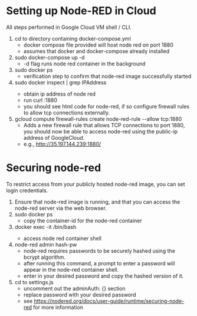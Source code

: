 # Setting up Node-RED in Cloud
All steps performed in Google Cloud VM shell / CLI.

1. cd to directory containing docker-compose.yml 
	* docker compose file provided will host node red on port 1880
	* assumes that docker and docker-compose already installed
2. sudo docker-compose up -d 
	* -d flag runs node red container in the background
3. sudo docker ps 
	* verification step to confirm that node-red image successfully started
4. sudo docker inspect <container-id> | grep IPAddress
	* obtain ip address of node red 
	* run curl <ip address>:1880
	* you should see html code for node-red, if so configure firewall rules to allow tcp connections externally.
5. gcloud compute firewall-rules create node-red-rule --allow tcp:1880
	* Adds a new firewall rule that allows TCP connections to port 1880, you should now be able to access node-red using the public-ip address of GoogleCloud.
	* e.g., http://35.197.144.239:1880/

# Securing node-red
To restrict access from your publicly hosted node-red image, you can set login credentials.
1. Ensure that node-red image is running, and that you can access the node-red server via the web browser.
2. sudo docker ps 
	* copy the container-id for the node-red container
3. docker exec -it <container-id> /bin/bash
	* access node red container shell
4. node-red admin hash-pw
	* node-red requires passwords to be securely hashed using the bcrypt algorithm.
	* after running this command, a prompt to enter a password will appear in the node-red container shell.
	* enter in your desired password and copy the hashed version of it.
5. cd to settings.js 
	* uncomment out the adminAuth: {} section
	* replace password with your desired password
	* see https://nodered.org/docs/user-guide/runtime/securing-node-red for more information
